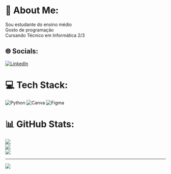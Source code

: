 # 💫 About Me:
Sou estudante do ensino médio<br>Gosto de programação<br>Cursando Técnico em Informática 2/3


## 🌐 Socials:
[![LinkedIn](https://img.shields.io/badge/LinkedIn-%230077B5.svg?logo=linkedin&logoColor=white)](https://linkedin.com/in/https://www.linkedin.com/in/angelita-dias-a31775260/) 

# 💻 Tech Stack:
![Python](https://img.shields.io/badge/python-3670A0?style=for-the-badge&logo=python&logoColor=ffdd54) ![Canva](https://img.shields.io/badge/Canva-%2300C4CC.svg?style=for-the-badge&logo=Canva&logoColor=white) ![Figma](https://img.shields.io/badge/figma-%23F24E1E.svg?style=for-the-badge&logo=figma&logoColor=white)
# 📊 GitHub Stats:
![](https://github-readme-stats.vercel.app/api?username=angelitadias&theme=dracula&hide_border=true&include_all_commits=false&count_private=false)<br/>
![](https://github-readme-streak-stats.herokuapp.com/?user=angelitadias&theme=dracula&hide_border=true)<br/>
![](https://github-readme-stats.vercel.app/api/top-langs/?username=angelitadias&theme=dracula&hide_border=true&include_all_commits=false&count_private=false&layout=compact)

---
[![](https://visitcount.itsvg.in/api?id=angelitadias&icon=0&color=0)](https://visitcount.itsvg.in)

<!-- Proudly created with GPRM ( https://gprm.itsvg.in ) -->
